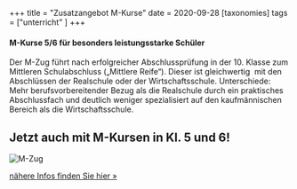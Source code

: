 +++
title = "Zusatzangebot M-Kurse"
date = 2020-09-28
[taxonomies]
tags = ["unterricht" ]
+++

#### M-Kurse 5/6 für besonders leistungsstarke Schüler

Der M-Zug führt nach erfolgreicher Abschlussprüfung in der 10. Klasse zum Mittleren Schulabschluss („Mittlere Reife“). Dieser ist gleichwertig  mit den Abschlüssen der Realschule oder der Wirtschaftsschule. Unterschiede: Mehr berufsvorbereitender Bezug als die Realschule durch ein praktisches Abschlussfach und deutlich weniger spezialisiert auf den kaufmännischen Bereich als die Wirtschaftsschule.

## **Jetzt auch mit M-Kursen in Kl. 5 und 6!**

![M-Zug](images/GSMS_M-Zug-Flyer_Teaser.jpg)

[nähere Infos finden Sie hier »](http://localhost:8888/unsere-schule/der-m-zug/)

